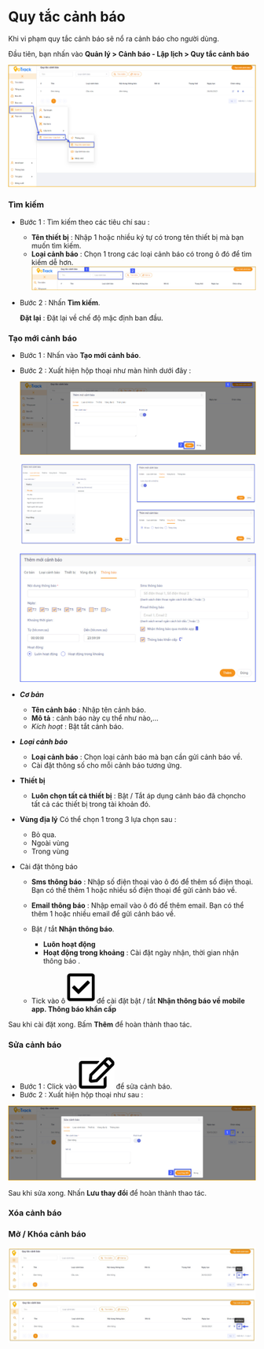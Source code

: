 
#  Quy tắc cảnh báo

Khi vi phạm quy tắc cảnh báo sẽ nổ ra cảnh báo cho người dùng.

Đầu tiên, bạn nhấn vào **Quản lý > Cảnh báo - Lập lịch > Quy tắc cảnh báo**

<span style="display:block;text-align:center">![Interface manage acount](/docs/assets/images/web-interface/notification/warning.jpg) 

### Tìm kiếm 

- Bước 1 : Tìm kiếm theo các tiêu chí sau :
    * **Tên thiết bị** : Nhập 1 hoặc nhiều ký tự có trong tên thiết bị mà bạn muốn tìm kiếm.
    * **Loại cảnh báo** : Chọn 1 trong các loại cảnh báo có trong ô đó để tìm kiếm dễ hơn.
     <span style="display:block;text-align:center">![Interface manage acount](/docs/assets/images/web-interface/notification/search-warning.jpg)

- Bước 2 : Nhấn **Tìm kiếm**.

    **Đặt lại** : Đặt lại về chế độ mặc định ban đầu.

### Tạo mới cảnh báo

- Bước 1 : Nhấn vào **Tạo mới cảnh báo**.
- Bước 2 : Xuất hiện hộp thoại như màn hình dưới đây :

    <span style="display:block;text-align:center">![Interface manage acount](/docs/assets/images/web-interface/notification/add-warning-1.jpg)

    <span style="display:block;text-align:center">![Interface manage acount](/docs/assets/images/web-interface/notification/add-warning.jpg)

  <span style="display:block;text-align:center">![Interface manage acount](/docs/assets/images/web-interface/notification/add-warning-2.jpg)
* ***Cơ bản*** 
    * **Tên cảnh báo** : Nhập tên cảnh báo.
    * **Mô tả** : cảnh báo này cụ thể như nào,...
    * *Kích hoạt* : Bật tắt cảnh báo.
* ***Loại cảnh báo*** 
    * **Loại cảnh báo** : Chọn loại cảnh báo mà bạn cần gửi cảnh báo về.
    * Cài đặt thông số cho mỗi cảnh báo tương ứng.
* **Thiết bị** 
    - **Luôn chọn tất cả thiết bị** : Bật / Tắt áp dụng cảnh báo đã chọncho    tất cả các thiết bị trong tài khoản đó.
* **Vùng địa lý** 
Có thể chọn 1 trong 3 lựa chọn sau :
    - Bỏ qua.
    - Ngoài vùng
    - Trong vùng

* Cài đặt thông báo 

    - **Sms thông báo** : Nhập  số điện thoại vào ô đó để thêm số điện thoại.
    Bạn có thể thêm 1 hoặc nhiều số điện thoại để gửi cảnh báo về.
    - **Email thông báo** : Nhập email vào ô đó để thêm email.
    Bạn có thể thêm 1 hoặc nhiều email để gửi cảnh báo về.

   
    - Bật / tắt **Nhận thông báo**.
        - **Luôn hoạt động**
        - **Hoạt động trong khoảng** :  Cài đặt ngày nhận, thời gian  nhận thông báo . 
    - Tick vào ô <span class="icon-left svg-filter-tick">![Ok](/docs/assets/images/web-interface/icon/SVG/check-square.svg) để cài đặt bật / tắt **Nhận thông báo về mobile app. Thông báo khẩn cấp**

Sau khi cài đặt xong. Bấm **Thêm** để hoàn thành thao tác.

### Sửa cảnh báo

* Bước 1 : Click vào  <span class="icon-left svg-filter-search">![Ok](/docs/assets/images/web-interface/icon/SVG/edit.svg) để sửa cảnh báo. 
* Bước 2 : Xuất hiện hộp thoại như sau :

<span style="display:block;text-align:center">![Interface manage acount](/docs/assets/images/web-interface/notification/eidit-warning.jpg)

Sau khi sửa xong. Nhấn **Lưu thay đổi** để hoàn thành thao tác.

### Xóa cảnh báo

### Mở / Khóa cảnh báo

<span style="display:block;text-align:center">![Interface manage acount](/docs/assets/images/web-interface/notification/lock-warning.jpg)


